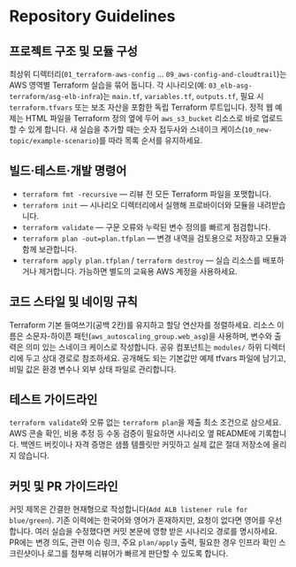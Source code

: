 # Repository Guidelines

## 프로젝트 구조 및 모듈 구성
최상위 디렉터리(`01_terraform-aws-config` … `09_aws-config-and-cloudtrail`)는 AWS 영역별 Terraform 실습을 묶어 둡니다. 각 시나리오(예: `03_elb-asg-terraform/asg-elb-infra`)는 `main.tf`, `variables.tf`, `outputs.tf`, 필요 시 `terraform.tfvars` 또는 보조 자산을 포함한 독립 Terraform 루트입니다. 정적 웹 예제는 HTML 파일을 Terraform 정의 옆에 두어 `aws_s3_bucket` 리소스로 바로 업로드할 수 있게 합니다. 새 실습을 추가할 때는 숫자 접두사와 스네이크 케이스(`10_new-topic/example-scenario`)를 따라 목록 순서를 유지하세요.

## 빌드·테스트·개발 명령어
- `terraform fmt -recursive` — 리뷰 전 모든 Terraform 파일을 포맷합니다.
- `terraform init` — 시나리오 디렉터리에서 실행해 프로바이더와 모듈을 내려받습니다.
- `terraform validate` — 구문 오류와 누락된 변수 정의를 빠르게 점검합니다.
- `terraform plan -out=plan.tfplan` — 변경 내역을 검토용으로 저장하고 모듈과 함께 보관합니다.
- `terraform apply plan.tfplan` / `terraform destroy` — 실습 리소스를 배포하거나 제거합니다. 가능하면 별도의 교육용 AWS 계정을 사용하세요.

## 코드 스타일 및 네이밍 규칙
Terraform 기본 들여쓰기(공백 2칸)를 유지하고 할당 연산자를 정렬하세요. 리소스 이름은 소문자-하이픈 패턴(`aws_autoscaling_group.web_asg`)을 사용하며, 변수와 출력은 의미 있는 스네이크 케이스로 작성합니다. 공유 컴포넌트는 `modules/` 하위 디렉터리에 두고 상대 경로로 참조하세요. 공개해도 되는 기본값만 예제 tfvars 파일에 남기고, 비밀 값은 환경 변수나 외부 상태 파일로 관리합니다.

## 테스트 가이드라인
`terraform validate`와 오류 없는 `terraform plan`을 제출 최소 조건으로 삼으세요. AWS 콘솔 확인, 비용 추정 등 수동 검증이 필요하면 시나리오 옆 README에 기록합니다. 백엔드 버킷이나 자격 증명은 샘플 템플릿만 커밋하고 실제 값은 절대 저장소에 올리지 않습니다.

## 커밋 및 PR 가이드라인
커밋 제목은 간결한 현재형으로 작성합니다(`Add ALB listener rule for blue/green`). 기존 이력에는 한국어와 영어가 혼재하지만, 요청이 없다면 영어를 우선합니다. 여러 실습을 수정했다면 커밋 본문에 영향 받은 시나리오 경로를 명시하세요. PR에는 변경 의도, 관련 이슈 링크, 주요 `plan/apply` 출력, 필요한 경우 인프라 확인 스크린샷이나 로그를 첨부해 리뷰어가 빠르게 판단할 수 있도록 합니다.
